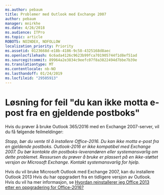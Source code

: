 ```yaml
---
ms.author: pebaum
title: Problemer med Outlook med Exchange 2007
author: pebaum
manager: mnirkhe
ms.date: 4/26/2018
ms.audience: ITPro
ms.topic: article
ROBOTS: NOINDEX, NOFOLLOW
localization_priority: Priority
ms.assetid: 0123668d-e18b-4186-9c58-4325168d8aec
ms.openlocfilehash: 6c6ada4126c9623b99fca701905744f1d8ef51ad
ms.sourcegitcommit: 89964a2e3834c9eefc07f8a3822494d7bbe7b39e
ms.translationtype: MT
ms.contentlocale: nb-NO
ms.lasthandoff: 01/24/2019
ms.locfileid: "29505913"
---
```

# <a name="solution-for-error-you-wont-be-able-to-receive-mail-from-a-current-mailbox"></a>Løsning for feil "du kan ikke motta e-post fra en gjeldende postboks"
Hvis du prøver å bruke Outlook 365/2016 med en Exchange 2007-server, vil du få følgende feilmeldinger:

*Stopp, bør du vente til å installere Office-2016. Du kan ikke motta e-post fra en gjeldende postboks. Outlook-2016 er ikke kompatibel med Exchange 2007. Du bør kontakte din postboks-leverandøren eller systemansvarlig om dette problemet. Ressursen du prøver å bruke er plassert på en ikke-støttet versjon av Microsoft Exchange. Kontakt systemansvarlig for hjelp.*

Hvis du vil bruke Microsoft Outlook med Exchange 2007, kan du installere Outlook 2013 Hvis du har oppgradert fra en tidligere versjon av Outlook. Hvis du vil ha mer informasjon, se [Hvordan reinstallerer jeg Office 2013 etter en oppgradering for Office-2016?](https://support.office.com/article/a6ca92f4-cbb4-4609-9fdb-f8d3dd6812f3)